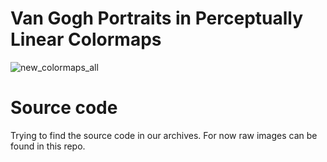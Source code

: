 # Van Gogh Portraits in Perceptually Linear Colormaps

![new_colormaps_all](https://github.com/user-attachments/assets/f9cb8cd9-07ca-4528-8140-9b7acb6ea4ec)

# Source code
Trying to find the source code in our archives. For now raw images can be found in this repo.
